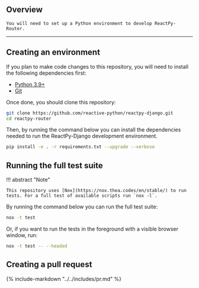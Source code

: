 ## Overview

<p class="intro" markdown>

    You will need to set up a Python environment to develop ReactPy-Router.

</p>

---

## Creating an environment

If you plan to make code changes to this repository, you will need to install the following dependencies first:

-   [Python 3.9+](https://www.python.org/downloads/)
-   [Git](https://git-scm.com/downloads)

Once done, you should clone this repository:

```bash linenums="0"
git clone https://github.com/reactive-python/reactpy-django.git
cd reactpy-router
```

Then, by running the command below you can install the dependencies needed to run the ReactPy-Django development environment.

<!-- TODO: Remove `-e .` -->

```bash linenums="0"
pip install -e . -r requirements.txt --upgrade --verbose
```

## Running the full test suite

!!! abstract "Note"

    This repository uses [Nox](https://nox.thea.codes/en/stable/) to run tests. For a full test of available scripts run `nox -l`.

By running the command below you can run the full test suite:

```bash linenums="0"
nox -t test
```

Or, if you want to run the tests in the foreground with a visible browser window, run:

<!-- TODO: Change `headed` to `headless` -->

```bash linenums="0"
nox -t test -- --headed
```

## Creating a pull request

{% include-markdown "../../includes/pr.md" %}
